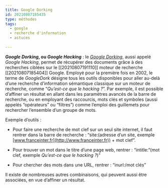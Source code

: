 ```yaml
---
title: Google Dorking
id: 20210807185435
type: méthodes 
tags:
  - google
  - recherche d'information
  - astuces
  
---
```

            

**_Google Dorking_, ou _Google Hacking_** : le [_Google Dorking_](https://kit.exposingtheinvisible.org/fr/how/google-dorking.html), aussi appelé _Google Hacking_, permet de récupérer des documents grâce à des recherches ciblées sur le [[20210807191110]] moteur de recherche [[20210807185404]] Google. Employé pour la première fois en 2002, le terme de _GoogleDork_ désigne tous les outils disponibles pour aller au-delà d’une recherche d’information sémantique classique sur un moteur de recherche, comme “_Qu’est-ce que le hacking ?_”. Par exemple, il est possible d’affiner un résultat en allant dans les paramètres avancés de la barre de recherche, ou en employant des raccourcis, mots clés et symboles (aussi appelés “opérateurs” ou “filtres”) comme l’emploi des guillemets pour rechercher l’ensemble d’un groupe de mots.

Exemple d’outils :

- Pour faire une recherche de mot clef sur un seul site internet, il faut rentrer dans la barre de recherche : “site:(adresse d’un site, exemple [www.franceinter.fr](http://www.franceinter.fr)) + mot clef”.

- Pour trouver un mot dans le titre d’une page web, rentrer : “intitle:“(mot clef, exemple _Qu’est-ce que le hacking ?_)”

- Pour chercher des mots dans une URL, rentrer : “inurl:/mot clés”

Il existe de nombreuses autres combinaisons, qui peuvent aussi être associées, en vue d’affiner un résultat.



